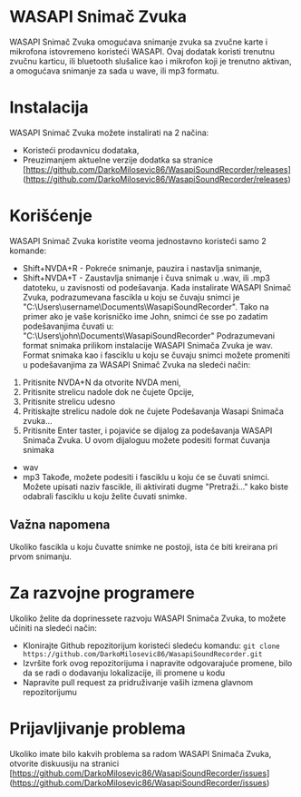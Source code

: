 # WASAPI Snimač Zvuka
WASAPI Snimač Zvuka omogućava snimanje zvuka sa zvučne karte i mikrofona istovremeno koristeći WASAPI.
Ovaj dodatak koristi trenutnu zvučnu karticu, ili bluetooth slušalice kao i mikrofon koji je trenutno aktivan, a omogućava snimanje za sada u wave, ili mp3 formatu.
# Instalacija
WASAPI Snimač Zvuka možete instalirati na 2 načina:
* Koristeći prodavnicu dodataka,
* Preuzimanjem aktuelne verzije dodatka sa stranice [https://github.com/DarkoMilosevic86/WasapiSoundRecorder/releases] (https://github.com/DarkoMilosevic86/WasapiSoundRecorder/releases)
# Korišćenje
WASAPI Snimač Zvuka koristite veoma jednostavno koristeći samo 2 komande:
* Shift+NVDA+R - Pokreće snimanje, pauzira i nastavlja snimanje,
* Shift+NVDA+T - Zaustavlja snimanje i čuva snimak u .wav, ili .mp3 datoteku, u zavisnosti od podešavanja.
Kada instalirate WASAPI Snimač Zvuka, podrazumevana fascikla u koju se čuvaju snimci je "C:\Users\username\Documents\WasapiSoundRecorder".
Tako na primer ako je vaše korisničko ime John, snimci će sse po zadatim podešavanjima čuvati u:
"C:\Users\john\Documents\WasapiSoundRecorder"
Podrazumevani format snimaka prilikom instalacije WASAPI Snimača Zvuka je wav.
Format snimaka kao i fasciklu u koju se čuvaju snimci možete promeniti u podešavanjima za WASAPI Snimač Zvuka na sledeći način:
1. Pritisnite NVDA+N da otvorite NVDA meni,
2. Pritisnite strelicu nadole dok ne čujete Opcije,
3. Pritisnite strelicu udesno
4. Pritiskajte strelicu nadole dok ne čujete Podešavanja Wasapi Snimača zvuka...
5. Pritisnite Enter taster, i pojaviće se dijalog za podešavanja WASAPI Snimača Zvuka.
U ovom dijaloguu možete podesiti format čuvanja snimaka
* wav
* mp3
Takođe, možete podesiti i fasciklu u koju će se čuvati snimci.
Možete upisati naziv fascikle, ili aktivirati dugme "Pretraži..." kako biste odabrali fasciklu u koju želite čuvati snimke.
## Važna napomena
Ukoliko fascikla u koju čuvatte snimke ne postoji, ista će biti kreirana pri prvom snimanju.
# Za razvojne programere
Ukoliko želite da doprinessete razvoju WASAPI Snimača Zvuka, to možete učiniti na sledeći način:
* Klonirajte Github repozitorijum koristeći sledeću komandu:
`git clone https://github.com/DarkoMilosevic86/WasapiSoundRecorder.git`
* Izvršite fork ovog repozitorijuma i napravite odgovarajuće promene, bilo da se radi o dodavanju lokalizacije, ili promene u kodu
* Napravite pull request za pridruživanje vaših izmena glavnom repozitorijumu
# Prijavljivanje problema
Ukoliko imate bilo kakvih problema sa radom WASAPI Snimača Zvuka, otvorite diskuusiju na stranici [https://github.com/DarkoMilosevic86/WasapiSoundRecorder/issues] (https://github.com/DarkoMilosevic86/WasapiSoundRecorder/issues)
